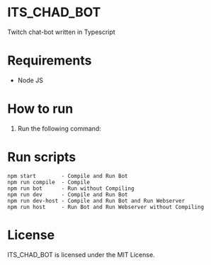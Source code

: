 # ITS_CHAD_BOT
Twitch chat-bot written in Typescript

# Requirements
* Node JS

# How to run
1. Run the following command:

# Run scripts
    npm start        - Compile and Run Bot
    npm run compile  - Compile
    npm run bot      - Run without Compiling
    npm run dev      - Compile and Run Bot
    npm run dev-host - Compile and Run Bot and Run Webserver
    npm run host     - Run Bot and Run Webserver without Compiling

# License
ITS_CHAD_BOT is licensed under the MIT License.